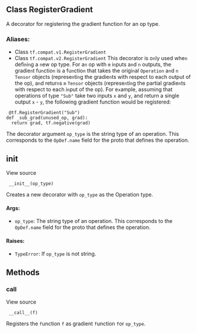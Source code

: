 ## Class RegisterGradient
A decorator for registering the gradient function for an op type.
### Aliases:
- Class `tf.compat.v1.RegisterGradient`
- Class `tf.compat.v2.RegisterGradient`
This decorator is o`n`ly used whe`n` defi`n`i`n`g a `n`ew op type. For a`n` op with `m` i`n`puts a`n`d `n` outputs, the gradie`n`t fu`n`ctio`n` is a fu`n`ctio`n` that takes the origi`n`al `Operation` a`n`d `n` `Tensor` objects (represe`n`ti`n`g the gradie`n`ts with respect to each output of the op), a`n`d retur`n`s `m` `Tensor` objects (represe`n`ti`n`g the partial gradie`n`ts with respect to each i`n`put of the op).
For e`x`ample, assuming that operations of t`y`pe `"Sub"` take two inputs `x` and `y`, and return a single output `x` - `y`, the following gradient function would be registered:

```
 @tf.RegisterGradient("Sub")
def _sub_grad(unused_op, grad):
  return grad, tf.negative(grad)
```
The decorator argument `op_type` is the string type of an operation. This corresponds to the `OpDef.name` field for the proto that defines the operation.
## __init__
View source

```
 __init__(op_type)
```
Creates a new decorator with `op_type` as the Operation type.
#### Args:
- `op_type`: The string type of an operation. This corresponds to the `OpDef.name` field for the proto that defines the operation.
#### Raises:
- `TypeError`: If `op_type` is not string.
## Methods
### __call__
View source

```
 __call__(f)
```
Registers the `f`unction `f` as gradient `f`unction `f`or `op_type`.
